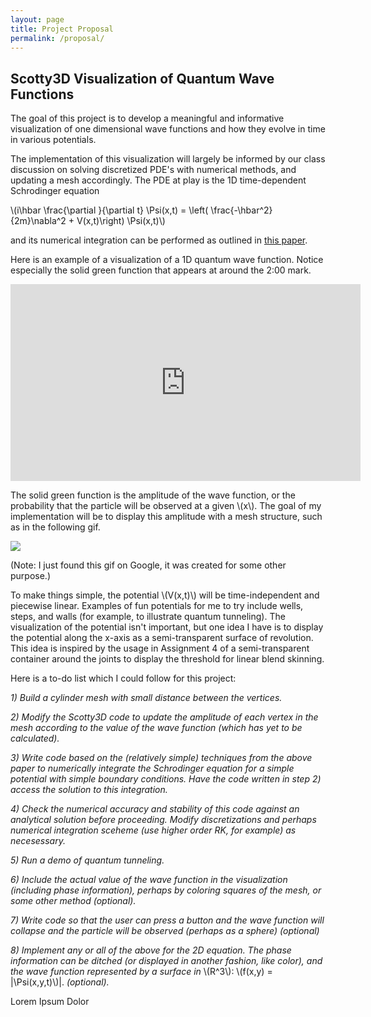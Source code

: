 ```yaml
---
layout: page
title: Project Proposal
permalink: /proposal/
---
```

<script type="text/javascript"
    src="http://cdn.mathjax.org/mathjax/latest/MathJax.js?config=TeX-AMS-MML_HTMLorMML">
</script>

## Scotty3D Visualization of Quantum Wave Functions

The goal of this project is to develop a meaningful and informative visualization of one dimensional wave functions and how they evolve in time in various potentials. 

The implementation of this visualization will largely be informed by our class discussion on solving discretized PDE's with numerical methods, and updating a mesh accordingly. The PDE at play is the 1D time-dependent Schrodinger equation 

\\(i\hbar \frac{\partial }{\partial t} \Psi(x,t) = \left( \frac{-\hbar^2}{2m}\nabla^2 + V(x,t)\right) \Psi(x,t)\\)

and its numerical integration can be performed as outlined in [this paper](http://www.scielo.org.mx/pdf/rmfe/v54n2/v54n2a3.pdf). 

Here is an example of a visualization of a 1D quantum wave function. Notice especially the solid green function that appears at around the 2:00 mark.

<iframe width="560" height="315" src="https://www.youtube.com/embed/imdFhDbWDyM" frameborder="0" allowfullscreen></iframe>

The solid green function is the amplitude of the wave function, or the probability that the particle will be observed at a given \\(x\\). The goal of my implementation will be to display this amplitude with a mesh structure, such as in the following gif. 

<img src="/images/wave.gif" />

(Note: I just found this gif on Google, it was created for some other purpose.) 

To make things simple, the potential \\(V(x,t)\\) will be time-independent and piecewise linear. Examples of fun potentials for me to try include wells, steps, and walls (for example, to illustrate quantum tunneling). The visualization of the potential isn't important, but one idea I have is to display the potential along the x-axis as a semi-transparent surface of revolution. This idea is inspired by the usage in Assignment 4 of a semi-transparent container around the joints to display the threshold for linear blend skinning. 

Here is a to-do list which I could follow for this project:

_1) Build a cylinder mesh with small distance between the vertices._

_2) Modify the Scotty3D code to update the amplitude of each vertex in the mesh according to the value of the wave function (which has yet to be calculated)._

_3) Write code based on the (relatively simple) techniques from the above paper to numerically integrate the Schrodinger equation for a simple potential with simple boundary conditions. Have the code written in step 2) access the solution to this integration._

_4) Check the numerical accuracy and stability of this code against an analytical solution before proceeding. Modify discretizations and perhaps numerical integration sceheme (use higher order RK, for example) as necesessary._

_5) Run a demo of quantum tunneling._
 
_6) Include the actual value of the wave function in the visualization (including phase information), perhaps by coloring squares of the mesh, or some other method (optional)._

_7) Write code so that the user can press a button and the wave function will collapse and the particle will be observed (perhaps as a sphere) (optional)_

_8) Implement any or all of the above for the 2D equation. The phase information can be ditched (or displayed in another fashion, like color), and the wave function represented by a surface in_ \\(R^3\\): \\(f(x,y) = \|\Psi(x,y,t)\\)\|. _(optional)._

Lorem Ipsum Dolor
